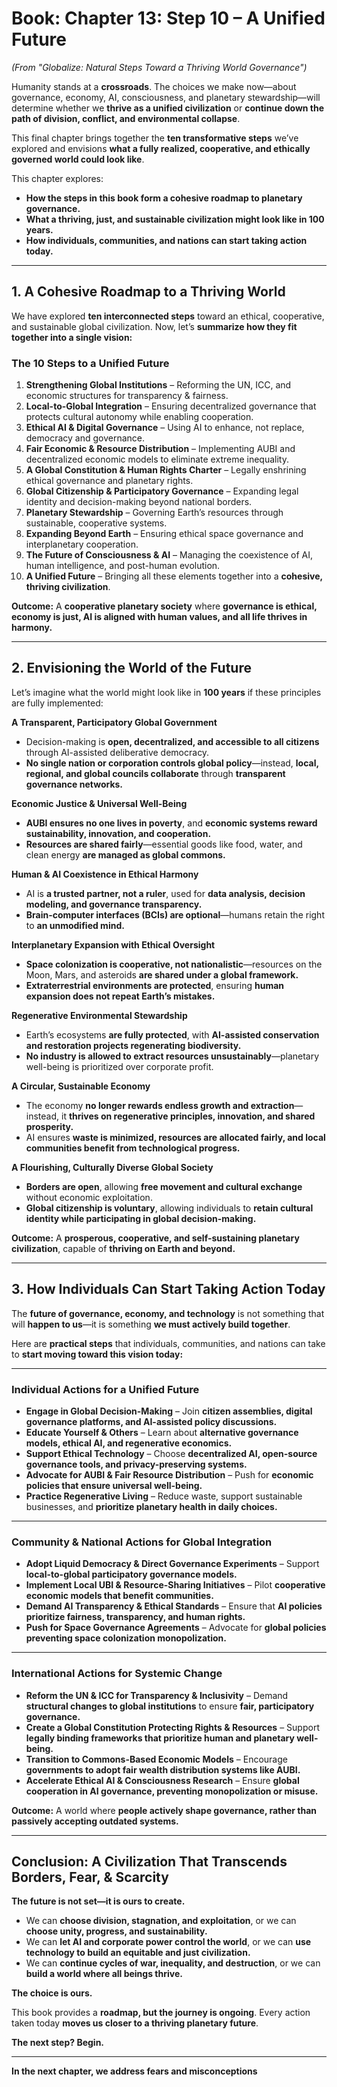 # ****Book:** Chapter 13: Step 10 – A Unified Future**
*(From "Globalize: Natural Steps Toward a Thriving World Governance")*

Humanity stands at a **crossroads**. The choices we make now—about governance, economy, AI, consciousness, and planetary stewardship—will determine whether we **thrive as a unified civilization** or **continue down the path of division, conflict, and environmental collapse**.

This final chapter brings together the **ten transformative steps** we’ve explored and envisions **what a fully realized, cooperative, and ethically governed world could look like**.

This chapter explores:
- **How the steps in this book form a cohesive roadmap to planetary governance.**
- **What a thriving, just, and sustainable civilization might look like in 100 years.**
- **How individuals, communities, and nations can start taking action today.**

---

## **1. A Cohesive Roadmap to a Thriving World**

We have explored **ten interconnected steps** toward an ethical, cooperative, and sustainable global civilization. Now, let’s **summarize how they fit together into a single vision:**

### **The 10 Steps to a Unified Future**
1. **Strengthening Global Institutions** – Reforming the UN, ICC, and economic structures for transparency & fairness.
2. **Local-to-Global Integration** – Ensuring decentralized governance that protects cultural autonomy while enabling cooperation.
3. **Ethical AI & Digital Governance** – Using AI to enhance, not replace, democracy and governance.
4. **Fair Economic & Resource Distribution** – Implementing AUBI and decentralized economic models to eliminate extreme inequality.
5. **A Global Constitution & Human Rights Charter** – Legally enshrining ethical governance and planetary rights.
6. **Global Citizenship & Participatory Governance** – Expanding legal identity and decision-making beyond national borders.
7. **Planetary Stewardship** – Governing Earth’s resources through sustainable, cooperative systems.
8. **Expanding Beyond Earth** – Ensuring ethical space governance and interplanetary cooperation.
9. **The Future of Consciousness & AI** – Managing the coexistence of AI, human intelligence, and post-human evolution.
10. **A Unified Future** – Bringing all these elements together into a **cohesive, thriving civilization**.

 **Outcome:** A **cooperative planetary society** where **governance is ethical, economy is just, AI is aligned with human values, and all life thrives in harmony.**

---

## **2. Envisioning the World of the Future**

Let’s imagine what the world might look like in **100 years** if these principles are fully implemented:

 **A Transparent, Participatory Global Government**
- Decision-making is **open, decentralized, and accessible to all citizens** through AI-assisted deliberative democracy.
- **No single nation or corporation controls global policy**—instead, **local, regional, and global councils collaborate** through **transparent governance networks.**

**Economic Justice & Universal Well-Being**
- **AUBI ensures no one lives in poverty**, and **economic systems reward sustainability, innovation, and cooperation.**
- **Resources are shared fairly**—essential goods like food, water, and clean energy **are managed as global commons.**

**Human & AI Coexistence in Ethical Harmony**
- AI is **a trusted partner, not a ruler**, used for **data analysis, decision modeling, and governance transparency.**
- **Brain-computer interfaces (BCIs) are optional**—humans retain the right to **an unmodified mind.**

 **Interplanetary Expansion with Ethical Oversight**
- **Space colonization is cooperative, not nationalistic**—resources on the Moon, Mars, and asteroids **are shared under a global framework.**
- **Extraterrestrial environments are protected**, ensuring **human expansion does not repeat Earth’s mistakes.**

**Regenerative Environmental Stewardship**
- Earth’s ecosystems **are fully protected**, with **AI-assisted conservation and restoration projects regenerating biodiversity.**
- **No industry is allowed to extract resources unsustainably**—planetary well-being is prioritized over corporate profit.

**A Circular, Sustainable Economy**
- The economy **no longer rewards endless growth and extraction**—instead, it **thrives on regenerative principles, innovation, and shared prosperity.**
- AI ensures **waste is minimized, resources are allocated fairly, and local communities benefit from technological progress.**

**A Flourishing, Culturally Diverse Global Society**
- **Borders are open**, allowing **free movement and cultural exchange** without economic exploitation.
- **Global citizenship is voluntary**, allowing individuals to **retain cultural identity while participating in global decision-making.**

 **Outcome:** A **prosperous, cooperative, and self-sustaining planetary civilization**, capable of **thriving on Earth and beyond.**

---

## **3. How Individuals Can Start Taking Action Today**

The **future of governance, economy, and technology** is not something that will **happen to us**—it is something **we must actively build together**.

Here are **practical steps** that individuals, communities, and nations can take to **start moving toward this vision today:**

---

### **Individual Actions for a Unified Future**
- **Engage in Global Decision-Making** – Join **citizen assemblies, digital governance platforms, and AI-assisted policy discussions.**
- **Educate Yourself & Others** – Learn about **alternative governance models, ethical AI, and regenerative economics.**
- **Support Ethical Technology** – Choose **decentralized AI, open-source governance tools, and privacy-preserving systems.**
- **Advocate for AUBI & Fair Resource Distribution** – Push for **economic policies that ensure universal well-being.**
- **Practice Regenerative Living** – Reduce waste, support sustainable businesses, and **prioritize planetary health in daily choices.**

---

### **Community & National Actions for Global Integration**
- **Adopt Liquid Democracy & Direct Governance Experiments** – Support **local-to-global participatory governance models.**
- **Implement Local UBI & Resource-Sharing Initiatives** – Pilot **cooperative economic models that benefit communities.**
- **Demand AI Transparency & Ethical Standards** – Ensure that **AI policies prioritize fairness, transparency, and human rights.**
- **Push for Space Governance Agreements** – Advocate for **global policies preventing space colonization monopolization.**

---

### **International Actions for Systemic Change**
- **Reform the UN & ICC for Transparency & Inclusivity** – Demand **structural changes to global institutions** to ensure **fair, participatory governance.**
- **Create a Global Constitution Protecting Rights & Resources** – Support **legally binding frameworks that prioritize human and planetary well-being.**
- **Transition to Commons-Based Economic Models** – Encourage **governments to adopt fair wealth distribution systems like AUBI.**
- **Accelerate Ethical AI & Consciousness Research** – Ensure **global cooperation in AI governance, preventing monopolization or misuse.**

 **Outcome:** A world where **people actively shape governance, rather than passively accepting outdated systems.**

---

## **Conclusion: A Civilization That Transcends Borders, Fear, & Scarcity**

 **The future is not set—it is ours to create.**
- We can **choose division, stagnation, and exploitation**, or we can **choose unity, progress, and sustainability.**
- We can **let AI and corporate power control the world**, or we can **use technology to build an equitable and just civilization.**
- We can **continue cycles of war, inequality, and destruction**, or we can **build a world where all beings thrive.**

 **The choice is ours.**

This book provides a **roadmap, but the journey is ongoing**. Every action taken today **moves us closer to a thriving planetary future**.

**The next step? Begin.**

---

 **In the next chapter, we address fears and misconceptions**

